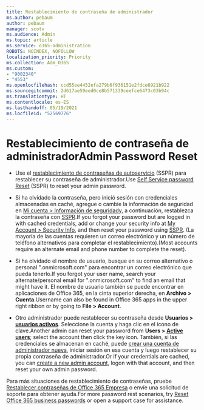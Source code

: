 ```yaml
---
title: Restablecimiento de contraseña de administrador
ms.author: pebaum
author: pebaum
manager: scotv
ms.audience: Admin
ms.topic: article
ms.service: o365-administration
ROBOTS: NOINDEX, NOFOLLOW
localization_priority: Priority
ms.collection: Adm_O365
ms.custom:
- "9002340"
- "4553"
ms.openlocfilehash: ccd55ee4452efa279b6f936151e2fdce6921b922
ms.sourcegitcommit: 2d617ae59eed0ce8b571339ceefce6473c03b94c
ms.translationtype: HT
ms.contentlocale: es-ES
ms.lasthandoff: 05/19/2021
ms.locfileid: "52569776"
---
```

# <a name="admin-password-reset"></a><span data-ttu-id="bc69d-102">Restablecimiento de contraseña de administrador</span><span class="sxs-lookup"><span data-stu-id="bc69d-102">Admin Password Reset</span></span>

- <span data-ttu-id="bc69d-103">Use el [restablecimiento de contraseñas de autoservicio](https://passwordreset.microsoftonline.com/) (SSPR) para restablecer su contraseña de administrador.</span><span class="sxs-lookup"><span data-stu-id="bc69d-103">Use [Self Service password Reset](https://passwordreset.microsoftonline.com/) (SSPR) to reset your admin password.</span></span>

- <span data-ttu-id="bc69d-104">Si ha olvidado la contraseña, pero inició sesión con credenciales almacenadas en caché, agregue o cambie la información de seguridad en [Mi cuenta > Información de seguridad](https://mysignins.microsoft.com/security-info)y, a continuación, restablezca la contraseña con [SSPR](https://passwordreset.microsoftonline.com/).</span><span class="sxs-lookup"><span data-stu-id="bc69d-104">If you forgot your password but are logged in with cached credentials, add or change your security info at [My Account > Security Info](https://mysignins.microsoft.com/security-info), and then reset your password using [SSPR](https://passwordreset.microsoftonline.com/).</span></span> <span data-ttu-id="bc69d-105">(La mayoría de las cuentas requieren un correo electrónico y un número de teléfono alternativos para completar el restablecimiento).</span><span class="sxs-lookup"><span data-stu-id="bc69d-105">(Most accounts require an alternate email and phone number to complete the reset).</span></span>

- <span data-ttu-id="bc69d-106">Si ha olvidado el nombre de usuario, busque en su correo alternativo o personal ".onmicrosoft.com" para encontrar un correo electrónico que pueda tenerlo.</span><span class="sxs-lookup"><span data-stu-id="bc69d-106">If you forgot your user name, search your alternate/personal email for ".onmicrosoft.com" to find an email that might have it.</span></span>  <span data-ttu-id="bc69d-107">El nombre de usuario también se puede encontrar en aplicaciones de Office 365, en la cinta superior derecha, en **Archivo > Cuenta**.</span><span class="sxs-lookup"><span data-stu-id="bc69d-107">Username can also be found in Office 365 apps in the upper right ribbon or by going to **File > Account**.</span></span>

- <span data-ttu-id="bc69d-108">Otro administrador puede restablecer su contraseña desde **Usuarios > [usuarios activos](https://portal.office.com/adminportal/home#/users)**. Seleccione la cuenta y haga clic en el icono de clave.</span><span class="sxs-lookup"><span data-stu-id="bc69d-108">Another admin can reset your password from **Users > [Active users](https://portal.office.com/adminportal/home#/users)**; select the account then click the key icon.</span></span>  <span data-ttu-id="bc69d-109">También, si las credenciales se almacenan en caché, puede [crear una cuenta de administrador nueva](https://portal.office.com/adminportal/home#/users), iniciar sesión en esa cuenta y luego restablecer su propia contraseña de administrador.</span><span class="sxs-lookup"><span data-stu-id="bc69d-109">Or if your credentials are cached, you can [create a new admin account](https://portal.office.com/adminportal/home#/users), logon with that account, and then reset your own admin password.</span></span>

<span data-ttu-id="bc69d-110">Para más situaciones de restablecimiento de contraseñas, pruebe [Restablecer contraseñas de Office 365 Empresa](/microsoft-365/admin/add-users/reset-passwords) o envíe una solicitud de soporte para obtener ayuda.</span><span class="sxs-lookup"><span data-stu-id="bc69d-110">For more password rest scenarios, try [Reset Office 365 business passwords](/microsoft-365/admin/add-users/reset-passwords) or open a support case for assistance.</span></span>
